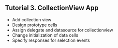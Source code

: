 ## Tutorial 3. CollectionView App
- Add collection view
- Design prototype cells
- Assign delegate and datasource for collectionview
- Change initialization of data cells
- Specify responses for selection events
